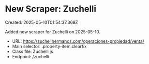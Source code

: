 # New Scraper: Zuchelli

Created: 2025-05-10T01:54:37.369Z

Added new scraper for Zuchelli on 2025-05-10.

- URL: https://zuchelihermanos.com/operaciones-propiedad/venta/
- Main selector: .property-item.clearfix
- Class file: Zuchelli.js
- Endpoint: /zuchelli